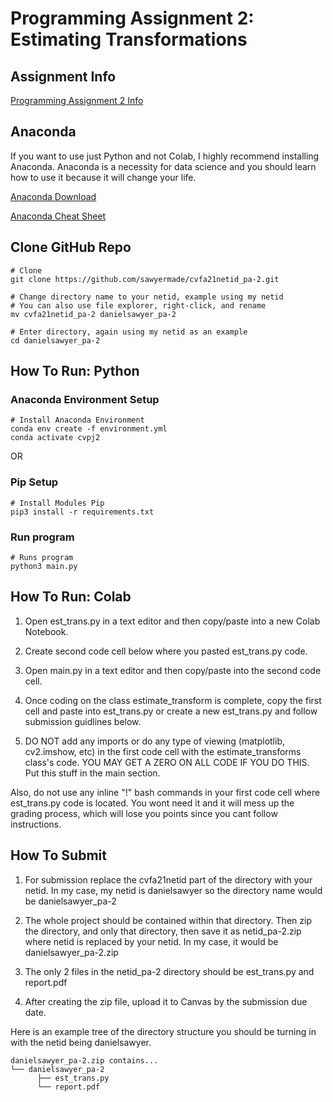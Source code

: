 # Programming Assignment 2: Estimating Transformations

## Assignment Info
[Programming Assignment 2 Info](pa_2.pdf)

## Anaconda
If you want to use just Python and not Colab, I highly recommend installing Anaconda. Anaconda is a necessity for data science and you should learn how to use it because it will change your life.

[Anaconda Download](https://www.anaconda.com/products/individual)

[Anaconda Cheat Sheet](https://docs.conda.io/projects/conda/en/4.6.0/_downloads/52a95608c49671267e40c689e0bc00ca/conda-cheatsheet.pdf)

## Clone GitHub Repo
```
# Clone
git clone https://github.com/sawyermade/cvfa21netid_pa-2.git

# Change directory name to your netid, example using my netid
# You can also use file explorer, right-click, and rename
mv cvfa21netid_pa-2 danielsawyer_pa-2

# Enter directory, again using my netid as an example
cd danielsawyer_pa-2
```

## How To Run: Python

### Anaconda Environment Setup
```
# Install Anaconda Environment
conda env create -f environment.yml
conda activate cvpj2
```

OR

### Pip Setup
```
# Install Modules Pip
pip3 install -r requirements.txt
```

### Run program
```
# Runs program
python3 main.py
```

## How To Run: Colab
1. Open est_trans.py in a text editor and then copy/paste into a new Colab Notebook.

2. Create second code cell below where you pasted est_trans.py code.

3. Open main.py in a text editor and then copy/paste into the second code cell.

4. Once coding on the class estimate_transform is complete, copy the first cell and paste into est_trans.py or create a new est_trans.py and follow submission guidlines below.

5. DO NOT add any imports or do any type of viewing (matplotlib, cv2.imshow, etc) in the first code cell with the estimate_transforms class's code. YOU MAY GET A ZERO ON ALL CODE IF YOU DO THIS. Put this stuff in the main section.

Also, do not use any inline "!" bash commands in your first code cell where est_trans.py code is located. You wont need it and it will mess up the grading process, which will lose you points since you cant follow instructions.


## How To Submit
1. For submission replace the cvfa21netid part of the directory with your netid. In my case, my netid is danielsawyer so the directory name would be danielsawyer_pa-2

2. The whole project should be contained within that directory. Then zip the directory, and only that directory, then save it as netid_pa-2.zip where netid is replaced by your netid. In my case, it would be danielsawyer_pa-2.zip

3. The only 2 files in the netid_pa-2 directory should be est_trans.py and report.pdf

4. After creating the zip file, upload it to Canvas by the submission due date.

Here is an example tree of the directory structure you should be turning in with the netid being danielsawyer.

```
danielsawyer_pa-2.zip contains...
└── danielsawyer_pa-2
      ├── est_trans.py
      └── report.pdf
```

